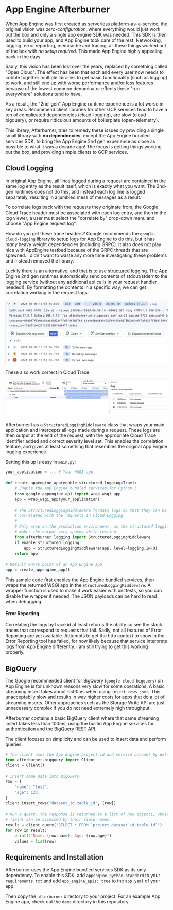 # App Engine Afterburner

When App Engine was first created as serverless platform-as-a-service, the
original vision was *zero-configuration*, where everything would just work out
the box and only a single app engine SDK was needed. This SDK is then used to
build your app, and App Engine took care of the rest. Networking, logging, error
reporting, memcache and tracing, all these things worked out of the box with
*no setup required*. This made App Engine highly appealing back in the days.

Sadly, this vision has been lost over the years, replaced by something called "Open Cloud".
The effect has been that each and every user now needs to cobble together multiple
libraries to get basic functionality (such as logging) to work, and still end up
with worse performance and/or less features because of the lowest common
denominator effects these "run everywhere" solutions tend to have.

As a result, the "2nd-gen" App Engine runtime experience is a lot worse
in key areas. Recommend client libraries for other GCP services tend to have a
ton of complicated dependencies (cloud-logging), are slow (cloud-bigquery), or
require ridiculous amounts of boilerplate (open-telemetry).

This library, Afterburner, tries to remedy these issues by providing a single
small library with **no dependencies**, except the App Engine bundled services
SDK, to bring the App Engine 2nd gen experience as close as possible to what
it was a decade ago! The focus is getting things working out the box, and
providing simple clients to GCP services.


## Cloud Logging

In original App Engine, all lines logged during a request are contained in
the same log entry as the result itself, which is exactly what you want. The
2nd-gen runtimes does not do this, and instead each log line is logged
separately, resulting in a jumbled mess of messages as a result.

To correlate logs back with the requests they originate from, the Google Cloud Trace header
must be associated with each log entry, and then in the log viewer, a user
must select the "correlate by" drop-down menu and choose
"App Engine request log".

How do you get these trace headers? Google recommends the `google-cloud-logging` library to setup logs for App
Engine to do this, but it has *many* heavy weight dependencies (including
GRPC). It also does not play nice with AppEngine testbed because of the GRPC
threads that are spawned. I didn't want to waste any more time investigating
these problems and instead removed the library.

Luckily there is an alternative, and that is to use [structured logging](https://cloud.google.com/logging/docs/structured-logging).
The App Engine 2nd gen runtimes automatically send contents of stdout/stderr
to the logging service (without any additional api calls in your request
handler needed!). By formatting the contents in a specific way, we can get
correlation working in the request logs:

![Correlated Logs](images/correlated_logs.png)

These also work correct in Cloud Trace:

![Logs in a Trace](images/trace_with_logs.png)

Afterburner has a `StructuredLoggingMiddleware` class that wraps your main
application and intercepts all logs made during a request. These logs are then
output at the end of the request, with the appropriate Cloud Trace identifier
added and correct severity level set. This enables the correlation feature, and
gives at least something that resembles the original App Engine logging
experience.

Setting this up is easy in `main.py`:

```python
your_application = ... # Your WSGI app

def create_appengine_app(enable_structured_logging=True):
    # Enable the App Engine bundled services for Python 3
    from google.appengine.api import wrap_wsgi_app
    app = wrap_wsgi_app(your_application)

    # The StructuredLoggingMiddleware formats logs so that they can be
    # correlated with the requests in Cloud Logging.
    #
    # Only wrap on the production environment, as the structured logging
    # makes the output very spammy while testing.
    from afterburner.logging import StructuredLoggingMiddleware
    if enable_structured_logging:
        app = StructuredLoggingMiddleware(app, level=logging.INFO)
    return app

# Default entry point of an App Engine app.
app = create_appengine_app()
```

This sample code first enables the App Engine bundled services, then wraps the
returned WSGI app in the `StructuredLoggingMiddleware`. A wrapper function is
used to make it work easier with unittests, so you can disable the wrapper if
needed. The JSON payloads can be hard to read when debugging.

#### Error Reporting

Correlating the logs by trace id at least returns the ability so see the stack
traces that correspond to requests that fail. Sadly, not all features of Error
Reporting are yet available. Atttempts to get the http context to show in the
Error Reporting tool has failed, for now likely because that service interprets
logs from App Engine differently. I am still trying to get this working
properly.


## BigQuery

The Google recommended client for BigQuery (`google-cloud-bigquery`) on App
Engine is for unknown reasons very slow for some operations. A basic streaming
insert takes about ~500ms when using `insert_rows_json`. This unacceptablly slow
and results in way higher costs for apps that do a lot of streaming inserts.
Other approaches such as the Storage Write API are just unnecessary complex
if you do not need extremely high throughput.

Afterburner contains a basic BigQuery client where that same streaming insert
takes less than 100ms, using the builtin App Engine services for authentication
and the BigQuery REST API.

The client focuses on simplicity and can be used to insert data and perform
queries:

```python
# The client uses the App Engine project id and service account by default
from afterburner.bigquery import Client
client = Client()

# Insert some data into BigQuery.
row = {
    "name": "test",
    "age": 123,
}
client.insert_rows("dataset_id.table_id", [row])

# Run a query. The response is returned as a list of Row objects, whose
# fields can be accessed by their field names.
result = client.query("SELECT * FROM `project.dataset_id.table_id`")
for row in result:
    print(f"Name: {row.name}, Age: {row.age}")
    values = list(row)
```

## Requirements and Installation

Afterburner uses the App Engine bundled services SDK as its only dependency. To
enable this SDK, add `appengine-python-standard` to your `requirements.txt`
and add `app_engine_apis: true` to the `app.yaml` of your app.

Then copy the `afterburner` directory to your project. For an example App Engine
app, check out the `demo` directory in this repository.

